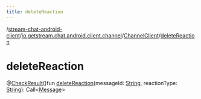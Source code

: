 ```yaml
---
title: deleteReaction
---
```

/[stream-chat-android-client](../../index.md)/[io.getstream.chat.android.client.channel](../index.md)/[ChannelClient](index.md)/[deleteReaction](deleteReaction.md)  
  
  
  
# deleteReaction  
@[CheckResult](https://developer.android.com/reference/kotlin/androidx/annotation/CheckResult.html)()fun [deleteReaction](deleteReaction.md)(messageId: [String](https://kotlinlang.org/api/latest/jvm/stdlib/kotlin/-string/index.html), reactionType: [String](https://kotlinlang.org/api/latest/jvm/stdlib/kotlin/-string/index.html)): Call&lt;[Message](../../io.getstream.chat.android.client.models/Message/index.md)&gt;
